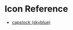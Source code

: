 # Icon Reference

- [capslock (skyblue)](https://www.flaticon.com/free-icon/letter_14096246?term=capslock&page=1&position=3&origin=search&related_id=14096246)
